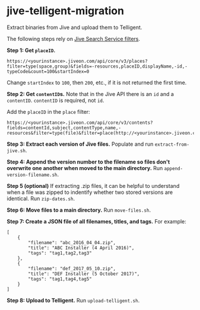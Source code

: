 # jive-telligent-migration
Extract binaries from Jive and upload them to Telligent.

The following steps rely on [Jive Search Service filters](https://developers.jivesoftware.com/api/v3/cloud/rest/SearchService.html#searchContents).

**Step 1: Get `placeID`.**
```
https://<yourinstance>.jiveon.com/api/core/v3/places?filter=type(space,group)&fields=-resources,placeID,displayName,-id,-typeCode&count=100&startIndex=0
```

Change `startIndex` to `100`, then `200`, etc., if it is not returned the first time.


**Step 2: Get `contentID`s.**
Note that in the Jive API there is an `id` and a `contentID`. `contentID` is required, not `id`.

Add the `placeID` in the `place` filter:

```
https://<yourinstance>.jiveon.com/api/core/v3/contents?fields=contentId,subject,contentType,name,-resources&filter=type(file)&filter=place(http://<yourinstance>.jiveon.com/api/core/v3/places/1069)&count=100&startIndex=0
```

**Step 3: Extract each version of Jive files.**
Populate and run `extract-from-jive.sh`.

**Step 4: Append the version number to the filename so files don't overwrite one another when moved to the main directory.**
Run `append-version-filename.sh`.

**Step 5 (optional)**
If extracting .zip files, it can be helpful to understand when a file was zipped to indentify whether two stored versions are identical. Run `zip-dates.sh`.

**Step 6: Move files to a main directory.**
Run `move-files.sh`.

**Step 7: Create a JSON file of all filenames, titles, and tags.**
For example:
```
[
	{
		"filename": "abc_2016_04_04.zip",
		"title": "ABC Installer (4 April 2016)",
		"tags": "tag1,tag2,tag3"
	},
	{
		"filename": "def_2017_05_10.zip",
		"title": "DEF Installer (5 October 2017)",
		"tags": "tag1,tag4,tag5"
	}
]
```

**Step 8: Upload to Telligent.**
Run `upload-telligent.sh`.





